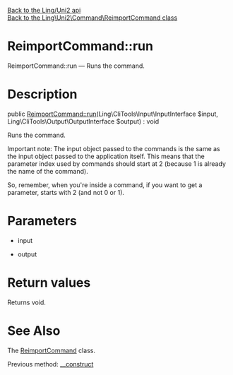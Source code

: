 [Back to the Ling/Uni2 api](https://github.com/lingtalfi/Uni2/blob/master/doc/api/Ling/Uni2.md)<br>
[Back to the Ling\Uni2\Command\ReimportCommand class](https://github.com/lingtalfi/Uni2/blob/master/doc/api/Ling/Uni2/Command/ReimportCommand.md)


ReimportCommand::run
================



ReimportCommand::run — Runs the command.




Description
================


public [ReimportCommand::run](https://github.com/lingtalfi/Uni2/blob/master/doc/api/Ling/Uni2/Command/ReimportCommand/run.md)(Ling\CliTools\Input\InputInterface $input, Ling\CliTools\Output\OutputInterface $output) : void




Runs the command.

Important note:
The input object passed to the commands is the same as the input object passed to the application itself.
This means that the parameter index used by commands should start at 2 (because 1 is already the name of the command).

So, remember, when you're inside a command, if you want to get a parameter, starts with 2 (and not 0 or 1).




Parameters
================


- input

    

- output

    


Return values
================

Returns void.








See Also
================

The [ReimportCommand](https://github.com/lingtalfi/Uni2/blob/master/doc/api/Ling/Uni2/Command/ReimportCommand.md) class.

Previous method: [__construct](https://github.com/lingtalfi/Uni2/blob/master/doc/api/Ling/Uni2/Command/ReimportCommand/__construct.md)<br>

